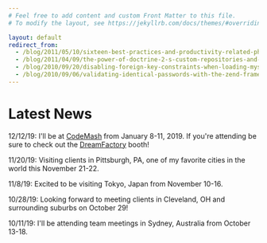 ```yaml
---
# Feel free to add content and custom Front Matter to this file.
# To modify the layout, see https://jekyllrb.com/docs/themes/#overriding-theme-defaults

layout: default
redirect_from:
  - /blog/2011/05/10/sixteen-best-practices-and-productivity-related-php-tutorials/
  - /blog/2011/04/09/the-power-of-doctrine-2-s-custom-repositories-and-native-queries/
  - /blog/2010/09/20/disabling-foreign-key-constraints-when-loading-mysql-data/
  - /blog/2010/09/06/validating-identical-passwords-with-the-zend-framework/
---
```


<h1>Latest News</h1>

12/12/19: I'll be at [CodeMash](https://www.codemash.org) from January 8-11, 2019. If you're attending be sure to check out the [DreamFactory](https://www.dreamfactory.com/) booth!

11/20/19: Visiting clients in Pittsburgh, PA, one of my favorite cities in the world this November 21-22.

11/8/19: Excited to be visiting Tokyo, Japan from November 10-16.

10/28/19: Looking forward to meeting clients in Cleveland, OH and surrounding suburbs on October 29!

10/11/19: I'll be attending team meetings in Sydney, Australia from October 13-18.

